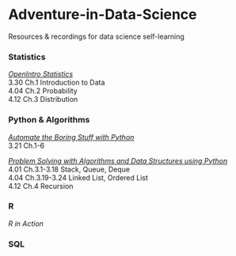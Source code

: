 # Adventure-in-Data-Science
Resources & recordings for data science self-learning


### Statistics 
[*OpenIntro Statistics*](https://www.openintro.org/download.php?file=os3_tablet&referrer=/stat/textbook.php) <br>
3.30 Ch.1 Introduction to Data <br>
4.04 Ch.2 Probability <br>
4.12 Ch.3 Distribution <br>

### Python & Algorithms
[*Automate the Boring Stuff with Python*](https://automatetheboringstuff.com/) <br>
3.21 Ch.1-6 <br>

[*Problem Solving with Algorithms and Data Structures using Python*](https://interactivepython.org/runestone/static/pythonds/index.html) <br>
4.01 Ch.3.1-3.18 Stack, Queue, Deque <br>
4.04 Ch.3.19-3.24 Linked List, Ordered List <br>
4.12 Ch.4 Recursion <br>

### R
*R in Action*

### SQL
